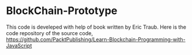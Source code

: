 # BlockChain-Prototype
This code is develeped with help of book written by Eric Traub.
Here is the code repository of the source code, https://github.com/PacktPublishing/Learn-Blockchain-Programming-with-JavaScript
